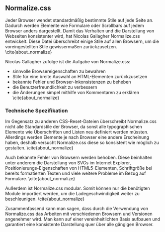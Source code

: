 ## Normalize.css

Jeder Browser wendet standardmäßig bestimmte Stile auf jede Seite an. Dadurch werden Elemente wie Formulare oder Scrollbars auf jedem Browser anders dargestellt. Damit das Verhalten und die Darstellung von Webseiten konsistenter wird, hat Nicolas Gallagher Normalize.css entwickelt. Diese Datei überschreibt einige Stile auf allen Browsern, um die voreingestellten Stile gewissermaßen zurückzusetzen. \cite{about_normalize}

Nicolas Gallagher zufolge ist die Aufgabe von Normalize.css:

*   sinnvolle Browsereigenschaften zu bewahren
*   Stile für eine breite Auswahl an HTML-Elementen zurückzusetzen
*   bekannte Fehler und Browser-Inkonsistenzen zu beheben
*   die Benutzerfreundlichkeit zu verbessern
*   die Änderungen simpel mithilfe von Kommentaren zu erklären \cite{about_normalize}

### Technische Spezifikation

Im Gegensatz zu anderen CSS-Reset-Dateien überschreibt Normalize.css nicht alle Standardstile der Browser, da sonst alle typographischen Elemente wie Überschriften und Listen neu definiert werden müssten. Allerdings werden Elemente je nach Browser eine andere Erscheinung haben, deshalb versucht Normalize.css diese so konsistent wie möglich zu gestalten. \cite{about_normalize}

Auch bekannte Fehler von Browsern werden behoben. Diese beinhalten unter anderem die Darstellung von SVGs im Internet Explorer, Positionierungs-Eigenschaften von HTML5-Elementen, Schriftgröße bei bereits formatierten Texten und viele weitere Probleme im Bezug auf Formulare. \cite{about_normalize}

Außerdem ist Normalize.css modular. Somit können nur die benötigten Module importiert werden, um die Ladegeschwindigkeit weiter zu beschleunigen. \cite{about_normalize}

Zusammenfassend kann man sagen, dass durch die Verwendung von Normalize.css das Arbeiten mit verschiedenen Browsern und Versionen angenehmer wird. Man kann auf einer vereinheitlichten Basis aufbauen und garantiert eine konsistente Darstellung quer über alle gängigen Browser.
